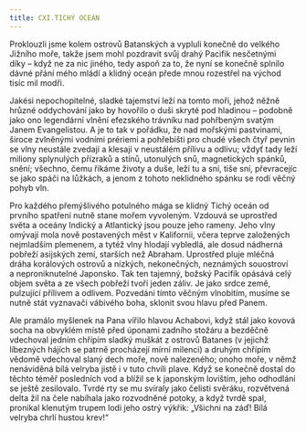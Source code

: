 ```yaml
---
title: CXI.TICHÝ OCEÁN
---
```


Proklouzli jsme kolem ostrovů Batanských a vypluli konečně do velkého Jižního moře, takže jsem mohl pozdravit svůj drahý Pacifik nesčetnými díky – když ne za nic jiného, tedy aspoň za to, že nyní se konečně splnilo dávné přání mého mládí a klidný oceán přede mnou rozestřel na východ tisíc mil modři.

Jakési nepochopitelné, sladké tajemství leží na tomto moři, jehož něžně hrůzné oddychování jako by hovořilo o duši skryté pod hladinou – podobně jako ono legendární vlnění efezského trávníku nad pohřbeným svatým Janem Evangelistou. A je to tak v pořádku, že nad mořskými pastvinami, široce zvlněnými vodními prériemi a pohřebišti pro chudé všech čtyř pevnin se vlny neustále zvedají a klesají v neustálém přílivu a odlivu; vždyť tady leží miliony splynulých přízraků a stínů, utonulých snů, magnetických spánků, snění; všechno, čemu říkáme životy a duše, leží tu a sní, tiše sní, převracejíc se jako spáči na lůžkách, a jenom z tohoto neklidného spánku se rodí věčný pohyb vln.

Pro každého přemýšlivého potulného mága se klidný Tichý oceán od prvního spatření nutně stane mořem vyvoleným. Vzdouvá se uprostřed světa a oceány Indický a Atlantický jsou pouze jeho rameny. Jeho vlny omývají mola nově postavených měst v Kalifornii, včera teprve založených nejmladším plemenem, a tytéž vlny hlodají vybledlá, ale dosud nádherná pobřeží asijských zemí, starších než Abraham. Uprostřed pluje mléčná dráha korálových ostrovů a nízkých, nekonečných, neznámých souostroví a neproniknutelné Japonsko. Tak ten tajemný, božský Pacifik opásává celý objem světa a ze všech pobřeží tvoří jeden záliv. Je jako srdce země, pulzující přílivem a odlivem. Pozvedáni tímto věčným vlnobitím, musíme se nutně stát vyznavači vábivého boha, sklonit svou hlavu před Panem.

Ale pramálo myšlenek na Pana vířilo hlavou Achabovi, když stál jako kovová socha na obvyklém místě před úponami zadního stožáru a bezděčně vdechoval jedním chřípím sladký muškát z ostrovů Batanes (v jejichž líbezných hájích se patrně procházejí mírní milenci) a druhým chřípím vědomě vdechoval slaný dech moře, nově nalezeného; onoho moře, v němž nenáviděná bílá velryba jistě i v tuto chvíli plave. Když se konečně dostal do těchto téměř posledních vod a blížil se k japonským lovištím, jeho odhodlání se ještě zesilovalo. Tvrdé rty se mu svíraly jako čelisti svěráku, rozvětvená delta žil na čele nabíhala jako rozvodněné potoky, a když tvrdě spal, pronikal klenutým trupem lodi jeho ostrý výkřik: „Všichni na záď! Bílá velryba chrlí hustou krev!“
